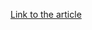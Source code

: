 [Link to the article](https://unit42.paloaltonetworks.com/tracking-oceanlotus-new-downloader-kerrdown/)
